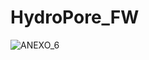# HydroPore_FW

![ANEXO_6](https://github.com/user-attachments/assets/25ac44fc-5d58-4a6d-8b4e-9f39da25a65a)
